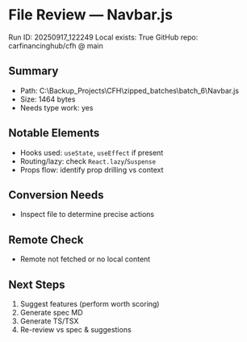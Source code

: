 # File Review — Navbar.js
Run ID: 20250917_122249
Local exists: True
GitHub repo: carfinancinghub/cfh @ main

## Summary
- Path: C:\Backup_Projects\CFH\zipped_batches\batch_6\Navbar.js
- Size: 1464 bytes
- Needs type work: yes

## Notable Elements
- Hooks used: `useState`, `useEffect` if present
- Routing/lazy: check `React.lazy`/`Suspense`
- Props flow: identify prop drilling vs context

## Conversion Needs
- Inspect file to determine precise actions

## Remote Check
- Remote not fetched or no local content

## Next Steps
1) Suggest features (perform worth scoring)
2) Generate spec MD
3) Generate TS/TSX
4) Re-review vs spec & suggestions